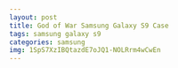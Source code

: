 ```yaml
---
layout: post
title: God of War Samsung Galaxy S9 Case
tags: samsung galaxy s9
categories: samsung
img: 1SpS7XzIBQtazdE7oJQ1-NOLRrm4wCwEn
---
```

